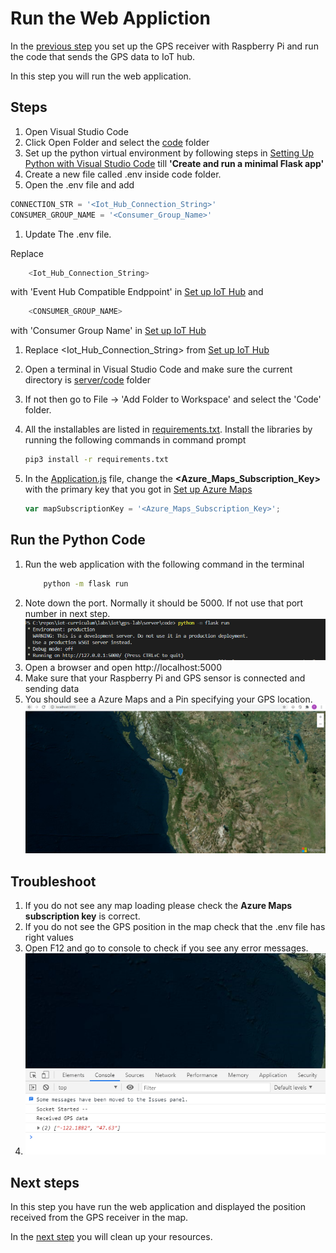 # Run the Web Appliction
In the [previous step](./add-gps-to-pi.md) you set up the GPS receiver with Raspberry Pi and run the code that sends the GPS data to IoT hub.

In this step you will run the web application.

## Steps

1. Open Visual Studio Code
1. Click Open Folder and select the [code](../server/code) folder
1. Set up the python virtual environment by following steps in [Setting Up Python with Visual Studio Code](https://code.visualstudio.com/docs/python/tutorial-flask) till **'Create and run a minimal Flask app'**
4.  Create a new file called .env inside code folder.
1. Open the .env file and add
```python
CONNECTION_STR = '<Iot_Hub_Connection_String>'
CONSUMER_GROUP_NAME = '<Consumer_Group_Name>'
```
1. Update The .env file.

Replace
    
```python
    <Iot_Hub_Connection_String>
```
with 'Event Hub Compatible Endppoint' in [Set up IoT Hub](./set-up-iot-hub.md)
and
```python
    <CONSUMER_GROUP_NAME>
```
with 'Consumer Group Name' in [Set up IoT Hub](./set-up-iot-hub.md)

1. Replace <Iot_Hub_Connection_String> from [Set up IoT Hub](./set-up-iot-hub.md)
1. Open a terminal in Visual Studio Code and make sure the current directory is [server/code](../server/code) folder
1. If not then go to File -> 'Add Folder to Workspace' and select the 'Code' folder.
1. All the installables are listed in [requirements.txt](../server/code/requirements.txt). Install the libraries by running the following commands in command prompt

    ```sh
    pip3 install -r requirements.txt
    ```
5. In the [Application.js](../server/code/static/js/application.js) file, change the **<Azure_Maps_Subscription_Key>** with the primary key that you got in [Set up Azure Maps](./set-up-azure-maps.md)
    ```js
    var mapSubscriptionKey = '<Azure_Maps_Subscription_Key>';
    ```
## Run the Python Code
1. Run the web application with the following command in the terminal
    ```sh
        python -m flask run
    ```
1. Note down the port. Normally it should be 5000. If not use that port number in next step.
![Web Server Running](../images/web-server-running.png)
1. Open a browser and open http://localhost:5000
1. Make sure that your Raspberry Pi and GPS sensor is connected and sending data
1. You should see a Azure Maps and a Pin specifying your GPS location.
![Azure Maps](../images/map-view.png)

## Troubleshoot
1. If you do not see any map loading please check the **Azure Maps subscription key** is correct.
1. If you do not see the GPS position in the map check that the .env file has right values
1. Open F12 and go to console to check if you see any error messages.
4. ![Messages](../images/map-view-2.png)

## Next steps

In this step you have run the web application and displayed the position received from the GPS receiver in the map.

In the [next step](./clean-up.md) you will clean up your resources.

